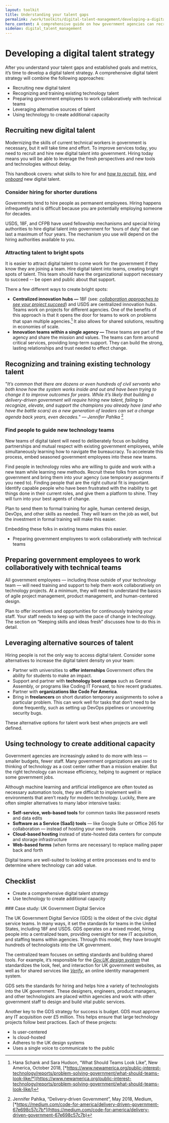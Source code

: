 ```yaml
---
layout: toolkit
title: Understanding your talent gaps
permalink: /work/toolkits/digital-talent-management/developing-a-digital-talent-strategy/
hero_content: A comprehensive guide on how government agencies can recruit, hire, onboard, and retain digital talent.
sidenav: digital_talent_management
---
```


Developing a digital talent strategy
====================================

After you understand your talent gaps and established goals and metrics, it’s time to develop a digital talent strategy. A comprehensive digital talent strategy will combine the following approaches:

* Recruiting new digital talent
* Recognizing and training existing technology talent
* Preparing government employees to work collaboratively with technical teams
* Leveraging alternative sources of talent
* Using technology to create additional capacity

Recruiting new digital talent
-----------------------------

Modernizing the skills of current technical workers in government is necessary, but it will take time and effort. To improve services today, you need to recruit and hire new digital talent into government. Hiring today means you will be able to leverage the fresh perspectives and new tools and technologies without delay.

This handbook covers: what skills to hire for and [*how to recruit*](#recruiting), [*hire*](#hiring), and [*onboard*](#onboarding) new digital talent.

### Consider hiring for shorter durations

Governments tend to hire people as permanent employees. Hiring happens infrequently and is difficult because you are potentially employing someone for decades.

USDS, 18F, and CFPB have used fellowship mechanisms and special hiring authorities to hire digital talent into government for ‘tours of duty’ that can last a maximum of four years. The mechanism you use will depend on the hiring authorities available to you.

### Attracting talent to bright spots

It is easier to attract digital talent to come work for the government if they know they are joining a team. Hire digital talent into teams, creating bright spots of talent. This team should have the organizational support necessary to succeed -- be open and public about that support.

There a few different ways to create bright spots:

* **Centralized innovation hubs —** 18F (see: [*collaboration approaches to see your project succeed*](https://18f.gsa.gov/partnership-principles/)) and USDS are centralized innovation hubs. Teams work on projects for different agencies. One of the benefits of this approach is that it opens the door for teams to work on problems that span multiple agencies.[^1] It also allows for shared solutions, resulting in economies of scale.
* **Innovation teams within a single agency —** These teams are part of the agency and share the mission and values. The teams can form around critical services, providing long-term support. They can build the strong, lasting relationships and trust needed to effect change.

Recognizing and training existing technology talent
---------------------------------------------------

"*It’s common that there are dozens or even hundreds of civil servants who both know how the system works inside and out and have been trying to change it to improve outcomes for years. While it’s likely that building a delivery-driven government will require hiring new talent, failing to recognize, elevate, and support the champions you already
have (and who have the battle scars) as a new generation of leaders can set a change agenda back years, even decades.*" — *Jennifer Pahlka* [^2]

### Find people to guide new technology teams

New teams of digital talent will need to deliberately focus on building partnerships and mutual respect with existing government employees, while simultaneously learning how to navigate the bureaucracy. To accelerate this process, embed seasoned government employees into these new teams.

Find people in technology roles who are willing to guide and work with a new team while learning new methods. Recruit these folks from across government and bring them into your agency (use temporary assignments if you need to). Finding people that are the right cultural fit is important. Identify capable people who have been frustrated with the inability to get things done in their current roles, and give them a platform to shine. They will turn into your best agents of change.

Plan to send them to formal training for agile, human centered design, DevOps, and other skills as needed. They will learn on the job as well, but the investment in formal training will make this easier.

Embedding these folks in existing teams makes this easier.

* Preparing government employees to work collaboratively with technical teams

Preparing government employees to work collaboratively with technical teams
---------------------------------------------------------------------------

All government employees — including those outside of your technology team — will need training and support to help them work collaboratively on technology projects. At a minimum, they will need to understand the basics of agile project management, product management, and human-centered design.

Plan to offer incentives and opportunities for continuously training your staff. Your staff needs to keep up with the pace of change in technology. The section on “Keeping skills and ideas fresh” discusses how to do this in detail.

Leveraging alternative sources of talent
----------------------------------------

Hiring people is not the only way to access digital talent. Consider some alternatives to increase the digital talent density on your team:

* Partner with universities to **offer internships** Government offers the ability for students to make an impact.
* Support and partner with **technology boot camps** such as General Assembly, or programs like Coding IT Forward, to hire recent graduates.
* Partner with **organizations like Code For America**.
* Bring in **freelancers** on short duration temporary assignments to solve a particular problem. This can work well for tasks that don’t need to be done frequently, such as setting up DevOps pipelines or uncovering security bugs.

These alternative options for talent work best when projects are well defined.

Using technology to create additional capacity
----------------------------------------------

Government agencies are increasingly asked to do more with less — smaller budgets, fewer staff. Many government organizations are used to thinking of technology as a cost center rather than a mission enabler. But the right technology can increase efficiency, helping to augment or
replace some government jobs. 

Although machine learning and artificial intelligence are often touted as necessary automation tools, they are difficult to implement well in environments that aren’t ready for modern technology. Luckily, there are often simpler alternatives to many labor intensive tasks:

* **Self-service, web-based tools** for common tasks like password resets and data edits
* **Software as a Service (SaaS) tools** — like Google Suite or Office 265 for collaboration — instead of hosting your own tools
* **Cloud-based hosting** instead of state-hosted data centers for compute and storage infrastructure
* **Web-based forms** (when forms are necessary) to replace mailing paper back and forth

Digital teams are well-suited to looking at entire processes end to end to determine where technology can add value.

Checklist
---------
* Create a comprehensive digital talent strategy
* Use technology to create additional capacity

<div class='bg-warning p-4 mt-5' markdown='1'>
### Case study: UK Government Digital Service
  
  The UK Government Digital Service (GDS) is the oldest of the civic digital service teams. In many ways, it set the standards for teams in the United States, including 18F and USDS. GDS operates on a mixed model, hiring people into a centralized team, providing oversight for new IT acquisition, and staffing teams within agencies. Through this model, they have brought hundreds of technologists into the UK government.
  
  The centralized team focuses on setting standards and building shared tools. For example, it’s responsible for the [*Gov.UK design system*](https://design-system.service.gov.uk/?_ga=2.48215079.183259153.1574016435-578254373.1574016435) that standardizes the look, feel, and interaction for UK government websites, as well as for shared services like [*Verify*](https://www.gov.uk/government/publications/introducing-govuk-verify/introducing-govuk-verify), an online identity management system.
  
  GDS sets the standards for hiring and helps hire a variety of technologists into the UK government. These designers, engineers, product managers, and other technologists are placed within agencies and work with other government staff to design and build vital public services.
  
  Another key to the GDS strategy for success is budget. GDS must approve any IT acquisition over £5 million. This helps ensure that large technology projects follow best practices. Each of these projects:
  * Is user-centered
  * Is cloud-hosted
  * Adheres to the UK design systems
  * Uses a single voice to communicate to the public
</div> 

[^1]: Hana Schank and Sara Hudson, “What Should Teams Look Like”, New America, October 2018, [*https://www.newamerica.org/public-interest-technology/reports/problem-solving-government/what-should-teams-look-like/*](https://www.newamerica.org/public-interest-technology/reports/problem-solving-government/what-should-teams-look-like/)


[^2]: Jennifer Pahlka, “Delivery-driven Government”, May 2018, Medium, [*https://medium.com/code-for-america/delivery-driven-government-67e698c57c7b*](https://medium.com/code-for-america/delivery-driven-government-67e698c57c7b)
